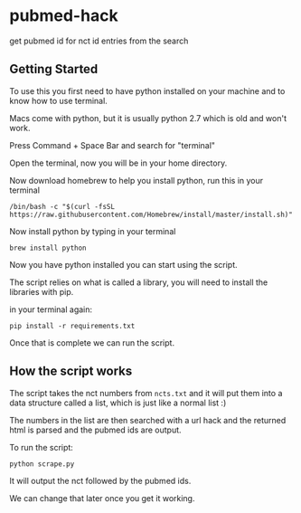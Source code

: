# pubmed-hack
get pubmed id for nct id entries from the search

## Getting Started

To use this you first need to have python installed on your machine and to know how to use terminal.

Macs come with python, but it is usually python 2.7 which is old and won't work.

Press Command + Space Bar and search for "terminal"

Open the terminal, now you will be in your home directory.

Now download homebrew to help you install python, run this in your terminal

`/bin/bash -c "$(curl -fsSL https://raw.githubusercontent.com/Homebrew/install/master/install.sh)"`

Now install python by typing in your terminal

`brew install python`

Now you have python installed you can start using the script.

The script relies on what is called a library, you will need to install the libraries with pip.

in your terminal again:

`pip install -r requirements.txt`

Once that is complete we can run the script.

## How the script works

The script takes the nct numbers from `ncts.txt` and it will put them into a data structure called a list, which is just like a normal list :)

The numbers in the list are then searched with a url hack and the returned html is parsed and the pubmed ids are output. 

To run the script:

`python scrape.py`

It will output the nct followed by the pubmed ids. 

We can change that later once you get it working.